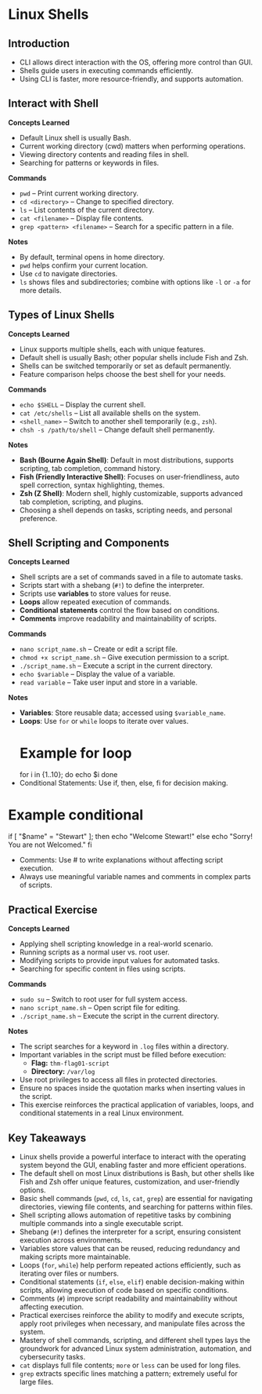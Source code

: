 # Linux Shells

## Introduction
- CLI allows direct interaction with the OS, offering more control than GUI.
- Shells guide users in executing commands efficiently.
- Using CLI is faster, more resource-friendly, and supports automation.


## Interact with Shell

**Concepts Learned**
- Default Linux shell is usually Bash.
- Current working directory (cwd) matters when performing operations.
- Viewing directory contents and reading files in shell.
- Searching for patterns or keywords in files.

**Commands**
- `pwd` – Print current working directory.
- `cd <directory>` – Change to specified directory.
- `ls` – List contents of the current directory.
- `cat <filename>` – Display file contents.
- `grep <pattern> <filename>` – Search for a specific pattern in a file.

**Notes**
- By default, terminal opens in home directory.
- `pwd` helps confirm your current location.
- Use `cd` to navigate directories.
- `ls` shows files and subdirectories; combine with options like `-l` or `-a` for more details.


## Types of Linux Shells

**Concepts Learned**
- Linux supports multiple shells, each with unique features.
- Default shell is usually Bash; other popular shells include Fish and Zsh.
- Shells can be switched temporarily or set as default permanently.
- Feature comparison helps choose the best shell for your needs.

**Commands**
- `echo $SHELL` – Display the current shell.
- `cat /etc/shells` – List all available shells on the system.
- `<shell_name>` – Switch to another shell temporarily (e.g., `zsh`).
- `chsh -s /path/to/shell` – Change default shell permanently.

**Notes**
- **Bash (Bourne Again Shell)**: Default in most distributions, supports scripting, tab completion, command history.
- **Fish (Friendly Interactive Shell)**: Focuses on user-friendliness, auto spell correction, syntax highlighting, themes.
- **Zsh (Z Shell)**: Modern shell, highly customizable, supports advanced tab completion, scripting, and plugins.
- Choosing a shell depends on tasks, scripting needs, and personal preference.


## Shell Scripting and Components

**Concepts Learned**
- Shell scripts are a set of commands saved in a file to automate tasks.
- Scripts start with a shebang (`#!`) to define the interpreter.
- Scripts use **variables** to store values for reuse.
- **Loops** allow repeated execution of commands.
- **Conditional statements** control the flow based on conditions.
- **Comments** improve readability and maintainability of scripts.

**Commands**
- `nano script_name.sh` – Create or edit a script file.
- `chmod +x script_name.sh` – Give execution permission to a script.
- `./script_name.sh` – Execute a script in the current directory.
- `echo $variable` – Display the value of a variable.
- `read variable` – Take user input and store in a variable.

**Notes**
- **Variables**: Store reusable data; accessed using `$variable_name`.
- **Loops**: Use `for` or `while` loops to iterate over values.
  # Example for loop
  for i in {1..10}; do
      echo $i
  done
- Conditional Statements: Use if, then, else, fi for decision making.
# Example conditional
 if [ "$name" = "Stewart" ]; then
     echo "Welcome Stewart!"
 else
     echo "Sorry! You are not Welcomed."
 fi
- Comments: Use # to write explanations without affecting script execution.
- Always use meaningful variable names and comments in complex parts of scripts.


## Practical Exercise

**Concepts Learned**
- Applying shell scripting knowledge in a real-world scenario.
- Running scripts as a normal user vs. root user.
- Modifying scripts to provide input values for automated tasks.
- Searching for specific content in files using scripts.

**Commands**
- `sudo su` – Switch to root user for full system access.
- `nano script_name.sh` – Open script file for editing.
- `./script_name.sh` – Execute the script in the current directory.

**Notes**
- The script searches for a keyword in `.log` files within a directory.
- Important variables in the script must be filled before execution:
  - **Flag:** `thm-flag01-script`
  - **Directory:** `/var/log`
- Use root privileges to access all files in protected directories.
- Ensure no spaces inside the quotation marks when inserting values in the script.
- This exercise reinforces the practical application of variables, loops, and conditional statements in a real Linux environment.


## Key Takeaways
- Linux shells provide a powerful interface to interact with the operating system beyond the GUI, enabling faster and more efficient operations.  
- The default shell on most Linux distributions is Bash, but other shells like Fish and Zsh offer unique features, customization, and user-friendly options.  
- Basic shell commands (`pwd`, `cd`, `ls`, `cat`, `grep`) are essential for navigating directories, viewing file contents, and searching for patterns within files.  
- Shell scripting allows automation of repetitive tasks by combining multiple commands into a single executable script.  
- Shebang (`#!`) defines the interpreter for a script, ensuring consistent execution across environments.  
- Variables store values that can be reused, reducing redundancy and making scripts more maintainable.  
- Loops (`for`, `while`) help perform repeated actions efficiently, such as iterating over files or numbers.  
- Conditional statements (`if`, `else`, `elif`) enable decision-making within scripts, allowing execution of code based on specific conditions.  
- Comments (`#`) improve script readability and maintainability without affecting execution.  
- Practical exercises reinforce the ability to modify and execute scripts, apply root privileges when necessary, and manipulate files across the system.  
- Mastery of shell commands, scripting, and different shell types lays the groundwork for advanced Linux system administration, automation, and cybersecurity tasks.
- `cat` displays full file contents; `more` or `less` can be used for long files.
- `grep` extracts specific lines matching a pattern; extremely useful for large files.
